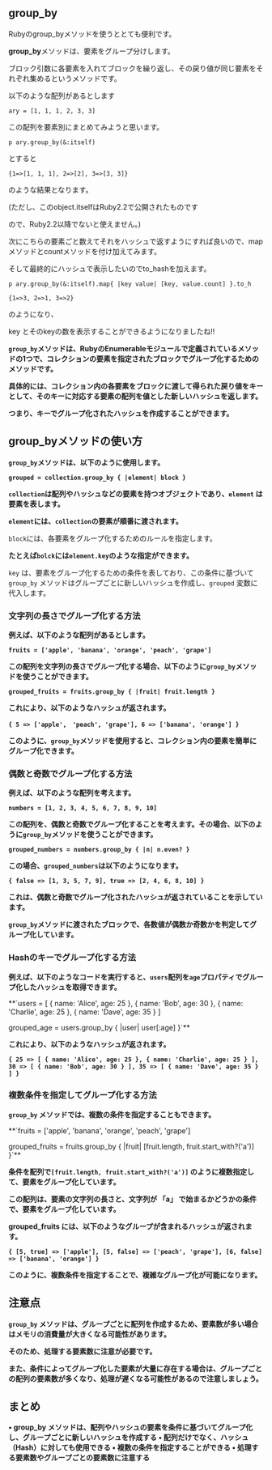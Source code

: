 ## group_by

Rubyのgroup_byメソッドを使うととても便利です。

**group_by**メソッドは、要素をグループ分けします。

ブロック引数に各要素を入れてブロックを繰り返し、その戻り値が同じ要素をそれぞれ集めるというメソッドです。

以下のような配列があるとします

```
ary = [1, 1, 1, 2, 3, 3]
```

この配列を要素別にまとめてみようと思います。

```
p ary.group_by(&:itself)
```

とすると

```
{1=>[1, 1, 1], 2=>[2], 3=>[3, 3]}
```

のような結果となります。

(ただし、このobject.itselfはRuby2.2で公開されたものです

ので、Ruby2.2以降でないと使えません。)

次にこちらの要素ごと数えてそれをハッシュで返すようにすれば良いので、mapメソッドとcountメソッドを付け加えてみます。

そして最終的にハッシュで表示したいのでto_hashを加えます。

```
p ary.group_by(&:itself).map{ |key value| [key, value.count] }.to_h
```

```
{1=>3, 2=>1, 3=>2}
```

のようになり、

key とそのkeyの数を表示することができるようになりましたね!!

**`group_by`メソッドは、RubyのEnumerableモジュールで定義されているメソッドの1つで、コレクションの要素を指定されたブロックでグループ化するためのメソッドです。**

**具体的には、コレクション内の各要素をブロックに渡して得られた戻り値をキーとして、そのキーに対応する要素の配列を値とした新しいハッシュを返します。**

**つまり、キーでグループ化されたハッシュを作成することができます。**

## **group_byメソッドの使い方**

**`group_by`メソッドは、以下のように使用します。**

**`grouped = collection.group_by { |element| block }`**

**`collection`は配列やハッシュなどの要素を持つオブジェクトであり、`element` は要素を表します。**

**`element`には、`collection`の要素が順番に渡されます。**

`block`には、各要素をグループ化するためのルールを指定します。

**たとえば`bolck`には`element.key`のような指定ができます。**

`key` は、要素をグループ化するための条件を表しており、この条件に基づいて`group_by` メソッドはグループごとに新しいハッシュを作成し、`grouped` 変数に代入します。

### **文字列の長さでグループ化する方法**

**例えば、以下のような配列があるとします。**

**`fruits = ['apple', 'banana', 'orange', 'peach', 'grape']`**

**この配列を文字列の長さでグループ化する場合、以下のように`group_by`メソッドを使うことができます。**

**`grouped_fruits = fruits.group_by { |fruit| fruit.length }`**

**これにより、以下のようなハッシュが返されます。**

**`{
  5 => ['apple',　'peach', 'grape'],
  6 => ['banana', 'orange']
}`**

**このように、`group_by`メソッドを使用すると、コレクション内の要素を簡単にグループ化できます。**

### **偶数と奇数でグループ化する方法**

**例えば、以下のような配列を考えます。**

**`numbers = [1, 2, 3, 4, 5, 6, 7, 8, 9, 10]`**

**この配列を、偶数と奇数でグループ化することを考えます。その場合、以下のように`group_by`メソッドを使うことができます。**

**`grouped_numbers = numbers.group_by { |n| n.even? }`**

**この場合、`grouped_numbers`は以下のようになります。**

**`{ false => [1, 3, 5, 7, 9], true => [2, 4, 6, 8, 10] }`**

**これは、偶数と奇数でグループ化されたハッシュが返されていることを示しています。**

**`group_by`メソッドに渡されたブロックで、各数値が偶数か奇数かを判定してグループ化しています。**

### **Hashのキーでグループ化する方法**

**例えば、以下のようなコードを実行すると、`users`配列を`age`プロパティでグループ化したハッシュを取得できます。**

**`users = [
  { name: 'Alice', age: 25 },
  { name: 'Bob', age: 30 },
  { name: 'Charlie', age: 25 },
  { name: 'Dave', age: 35 }
]

grouped_age = users.group_by { |user| user[:age] }`**

**これにより、以下のようなハッシュが返されます。**

**`{
  25 => [
    { name: 'Alice', age: 25 },
    { name: 'Charlie', age: 25 }
  ],
  30 => [
    { name: 'Bob', age: 30 }
  ],
  35 => [
    { name: 'Dave', age: 35 }
  ]
}`**

### **複数条件を指定してグループ化する方法**

**`group_by` メソッドでは、複数の条件を指定することもできます。**

**`fruits = ['apple', 'banana', 'orange', 'peach', 'grape']

grouped_fruits = fruits.group_by { |fruit| [fruit.length, fruit.start_with?('a')] }`**

**条件を配列で`[fruit.length, fruit.start_with?('a')]` のように複数指定して、要素をグループ化しています。**

**この配列は、要素の文字列の長さと、文字列が 「a」 で始まるかどうかの条件で、要素をグループ化しています。**

**grouped_fruits には、以下のようなグループが含まれるハッシュが返されます。**

**`{
  [5, true] => ['apple'],
  [5, false] => ['peach', 'grape'],
  [6, false] => ['banana', 'orange']
}`**

**このように、複数条件を指定することで、複雑なグループ化が可能になります。**

## **注意点**

**`group_by` メソッドは、グループごとに配列を作成するため、要素数が多い場合はメモリの消費量が大きくなる可能性があります。**

**そのため、処理する要素数に注意が必要です。**

**また、条件によってグループ化した要素が大量に存在する場合は、グループごとの配列の要素数が多くなり、処理が遅くなる可能性があるので注意しましょう。**

## **まとめ**

**• group_by メソッドは、配列やハッシュの要素を条件に基づいてグループ化し、グループごとに新しいハッシュを作成する
• 配列だけでなく、ハッシュ（Hash）に対しても使用できる
• 複数の条件を指定することができる
• 処理する要素数やグループごとの要素数に注意する**